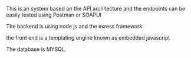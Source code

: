 This is an system based on the API architecture and the endpoints can be easily tested using Postman or SOAPUI

The backend is using node js and the exress framework

the front end is a templating engine known as embedded javascript

The database is MYSQL.
